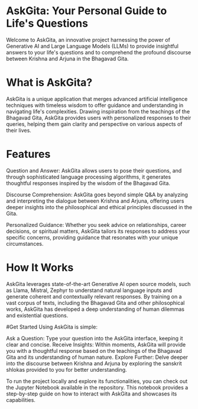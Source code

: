 # AskGita: Your Personal Guide to Life's Questions

Welcome to AskGita, an innovative project harnessing the power of Generative AI and Large Language Models (LLMs) to provide insightful answers to your life's questions and to comprehend the profound discourse between Krishna and Arjuna in the Bhagavad Gita.

# What is AskGita?
AskGita is a unique application that merges advanced artificial intelligence techniques with timeless wisdom to offer guidance and understanding in navigating life's complexities. Drawing inspiration from the teachings of the Bhagavad Gita, AskGita provides users with personalized responses to their queries, helping them gain clarity and perspective on various aspects of their lives.

# Features
Question and Answer: AskGita allows users to pose their questions, and through sophisticated language processing algorithms, it generates thoughtful responses inspired by the wisdom of the Bhagavad Gita.

Discourse Comprehension: AskGita goes beyond simple Q&A by analyzing and interpreting the dialogue between Krishna and Arjuna, offering users deeper insights into the philosophical and ethical principles discussed in the Gita.

Personalized Guidance: Whether you seek advice on relationships, career decisions, or spiritual matters, AskGita tailors its responses to address your specific concerns, providing guidance that resonates with your unique circumstances.

# How It Works
AskGita leverages state-of-the-art Generative AI open source models, such as Llama, Mistral, Zephyr to understand natural language inputs and generate coherent and contextually relevant responses. By training on a vast corpus of texts, including the Bhagavad Gita and other philosophical works, AskGita has developed a deep understanding of human dilemmas and existential questions.

#Get Started
Using AskGita is simple:

Ask a Question: Type your question into the AskGita interface, keeping it clear and concise.
Receive Insights: Within moments, AskGita will provide you with a thoughtful response based on the teachings of the Bhagavad Gita and its understanding of human nature.
Explore Further: Delve deeper into the discourse between Krishna and Arjuna by exploring the sanskrit shlokas provided to you for better understanding.

To run the project locally and explore its functionalities, you can check out the Jupyter Notebook available in the repository. This notebook provides a step-by-step guide on how to interact with AskGita and showcases its capabilities.
